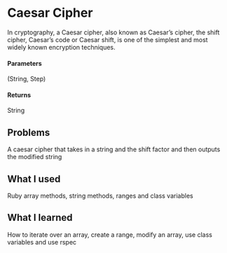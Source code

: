 # Caesar Cipher

In cryptography, a Caesar cipher, also known as Caesar’s cipher, the shift cipher, Caesar’s code or Caesar shift, is one of the simplest and most widely known encryption techniques.

#### Parameters

(String, Step)

#### Returns

String

## Problems

A caesar cipher that takes in a string and the shift factor and then outputs the modified string

## What I used

Ruby array methods, string methods, ranges and class variables

## What I learned

How to iterate over an array, create a range, modify an array, use class variables and use rspec
